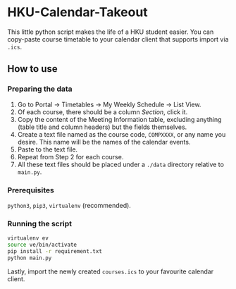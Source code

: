 # HKU-Calendar-Takeout

This little python script makes the life of a HKU student easier. You can copy-paste course timetable to your calendar client that supports import via `.ics`. 

## How to use

### Preparing the data
1. Go to Portal -> Timetables -> My Weekly Schedule -> List View.
2. Of each course, there should be a column *Section*, click it.
3. Copy the content of the Meeting Information table, excluding anything (table title and column headers) but the fields themselves.
4. Create a text file named as the course code, `COMPXXXX`, or any name you desire. This name will be the names of the calendar events.
5. Paste to the text file.
6. Repeat from Step 2 for each course.
7. All these text files should be placed under a `./data` directory relative to `main.py`.

### Prerequisites
`python3`, `pip3`, `virtualenv` (recommended).

### Running the script
```zsh
virtualenv ev
source ve/bin/activate
pip install -r requirement.txt
python main.py
```
Lastly, import the newly created `courses.ics` to your favourite calendar client.
